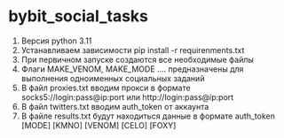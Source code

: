# bybit_social_tasks
1. Версия python 3.11
2. Устанавливаем зависимости pip install -r requirenments.txt
3. При первичном запуске создаются все необходимые файлы
4. Флаги MAKE_VENOM, MAKE_MODE .... предназначены для выполнения одноименных социальных заданий
5. В файл proxies.txt вводим прокси в формате socks5://login:pass@ip:port или http://login:pass@ip:port
6. В файл twitters.txt вводим auth_token от аккаунта
7. В файле results.txt будут находиться данные в формате auth_token [MODE] [KMNO] [VENOM] [CELO] [FOXY]
